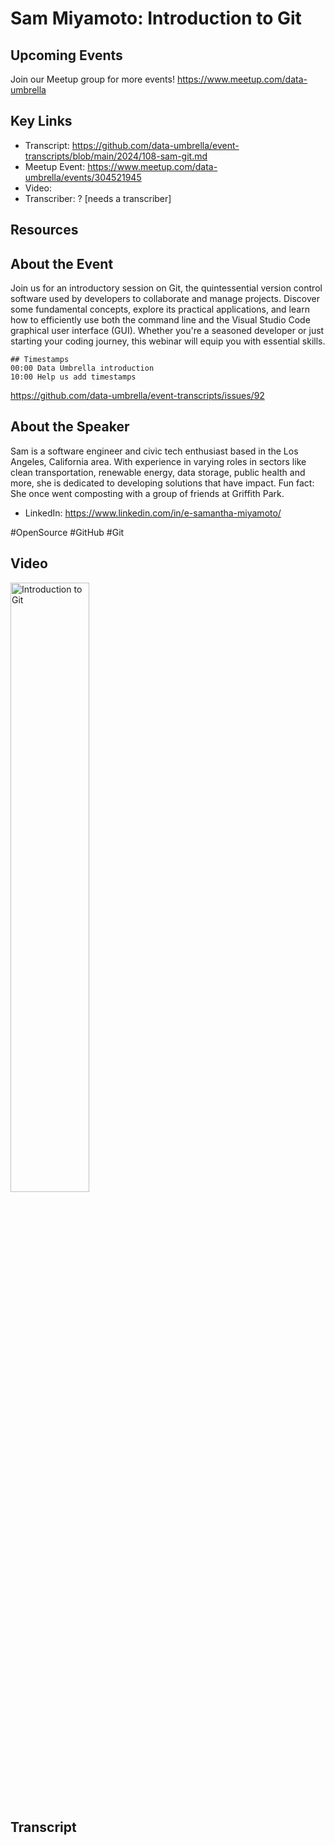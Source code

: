 # Sam Miyamoto:  Introduction to Git

## Upcoming Events
Join our Meetup group for more events!
https://www.meetup.com/data-umbrella

## Key Links
- Transcript: https://github.com/data-umbrella/event-transcripts/blob/main/2024/108-sam-git.md
- Meetup Event: https://www.meetup.com/data-umbrella/events/304521945
- Video: 
- Transcriber:  ? [needs a transcriber]

## Resources


## About the Event
Join us for an introductory session on Git, the quintessential version control software used by developers to collaborate and manage projects. Discover some fundamental concepts, explore its practical applications, and learn how to efficiently use both the command line and the Visual Studio Code graphical user interface (GUI). Whether you're a seasoned developer or just starting your coding journey, this webinar will equip you with essential skills.

```
## Timestamps
00:00 Data Umbrella introduction
10:00 Help us add timestamps
```

https://github.com/data-umbrella/event-transcripts/issues/92


## About the Speaker
Sam is a software engineer and civic tech enthusiast based in the Los Angeles, California area. With experience in varying roles in sectors like clean transportation, renewable energy, data storage, public health and more, she is dedicated to developing solutions that have impact. Fun fact: She once went composting with a group of friends at Griffith Park.

- LinkedIn: https://www.linkedin.com/in/e-samantha-miyamoto/

#OpenSource #GitHub #Git


## Video
<a href="http://www.youtube.com/watch?feature=player_embedded&v=kPtUPe5Egak" target="_blank"><img src="http://img.youtube.com/vi/kPtUPe5Egak/0.jpg"
alt="Introduction to Git" width="50%" /></a>

## Transcript
